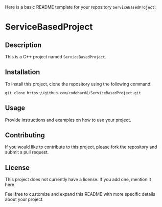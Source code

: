 Here is a basic README template for your repository `ServiceBasedProject`:

# ServiceBasedProject

## Description
This is a C++ project named `ServiceBasedProject`.

## Installation
To install this project, clone the repository using the following command:
```
git clone https://github.com/codehard8/ServiceBasedProject.git
```

## Usage
Provide instructions and examples on how to use your project.

## Contributing
If you would like to contribute to this project, please fork the repository and submit a pull request.

## License
This project does not currently have a license. If you add one, mention it here.

Feel free to customize and expand this README with more specific details about your project.
